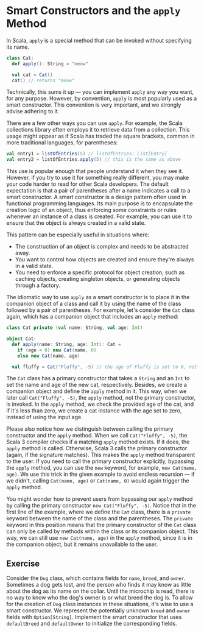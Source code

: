 # Smart Constructors and the `apply` Method

In Scala, `apply` is a special method that can be invoked without specifying its name.

```scala 3
class Cat:
  def apply(): String = "meow"

  val cat = Cat()
  cat() // returns "meow"
```

Technically, this sums it up — you can implement `apply` any way you want, for any purpose. 
However, by convention, `apply` is most popularly used as a smart constructor. 
This convention is very important, and we strongly advise adhering to it. 

There are a few other ways you can use `apply`.
For example, the Scala collections library often employs it to retrieve data from a collection. This usage might appear 
as if Scala has traded the square brackets, common in more traditional languages, for parentheses:

```scala 3
val entry1 = listOfEntries(5) // listOfEntries: List[Entry]
val entry2 = listOfEntries.apply(5) // this is the same as above
``` 

This use is popular enough that people understand it when they see it. However, if you try to use it for something really different,
you may make your code harder to read for other Scala developers. 
The default expectation is that a pair of parentheses after a name indicates a call to a smart constructor.
A smart constructor is a design pattern often used in functional programming languages. 
Its main purpose is to encapsulate the creation logic of an object, thus enforcing some constraints or rules 
whenever an instance of a class is created.
For example, you can use it to ensure that the object is always created in a valid state.

This pattern can be especially useful in situations where:
* The construction of an object is complex and needs to be abstracted away.
* You want to control how objects are created and ensure they're always in a valid state.
* You need to enforce a specific protocol for object creation, such as caching objects, creating singleton objects, or generating objects through a factory. 

The idiomatic way to use `apply` as a smart constructor is to place it in the companion object of a class 
and call it by using the name of the class followed by a pair of parentheses. 
For example, let's consider the `Cat` class again, which has a companion object that includes an `apply` method:

```scala 3
class Cat private (val name: String, val age: Int)

object Cat:
  def apply(name: String, age: Int): Cat =
    if (age < 0) new Cat(name, 0)
    else new Cat(name, age)

  val fluffy = Cat("Fluffy", -5) // the age of Fluffy is set to 0, not -5
```

The `Cat` class has a primary constructor that takes a `String` and an `Int` to set the name and age of the new cat, respectively. 
Besides, we create a companion object and define the `apply` method in it. 
This way, when we later call `Cat("Fluffy", -5)`, the `apply` method, not the primary constructor, is invoked. 
In the `apply` method, we check the provided age of the cat, and if it's less than zero, we create a cat instance 
with the age set to zero, instead of using the input age.

Please also notice how we distinguish between calling the primary constructor and the `apply` method. 
When we call `Cat("Fluffy", -5)`, the Scala 3 compiler checks if a matching `apply` method exists. 
If it does, the `apply` method is called. 
Otherwise, Scala 3 calls the primary constructor (again, if the signature matches). 
This makes the `apply` method transparent to the user. 
If you need to call the primary constructor explicitly, bypassing the `apply` method, you can use the `new` keyword,
for example, `new Cat(name, age)`. 
We use this trick in the given example to avoid endless recursion — if we didn't, calling `Cat(name, age)` or `Cat(name, 0)` 
would again trigger the `apply` method.

You might wonder how to prevent users from bypassing our `apply` method by calling the primary constructor `new Cat("Fluffy", -5)`. 
Notice that in the first line of the example, where we define the `Cat` class, 
there is a `private` keyword between the name of the class and the parentheses. 
The `private` keyword in this position means that the primary constructor of the `Cat` class can only be called by 
methods within the class or its companion object. 
This way, we can still use `new Cat(name, age)` in the `apply` method, since it is in the companion object, 
but it remains unavailable to the user.

## Exercise 

Consider the `Dog` class, which contains fields for `name`, `breed`, and `owner`. 
Sometimes a dog gets lost, and the person who finds it may know as little about the dog as its name on the collar.
Until the microchip is read, there is no way to know who the dog's owner is or what breed the dog is. 
To allow for the creation of `Dog` class instances in these situations, it's wise to use a smart constructor. 
We represent the potentially unknown `breed` and `owner` fields with `Option[String]`. 
Implement the smart constructor that uses `defaultBreed` and `defaultOwner` to initialize the corresponding fields.  
